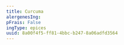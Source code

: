 ```yaml
---
title: Curcuma
alergenesIng:
pFrais: False
ingType: epices
uuid: 8a00f4f5-ff81-4bbc-b247-8a06adfd3564
---
```

